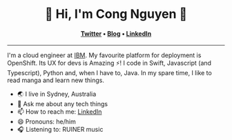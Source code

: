 <h1 align="center">🚀 Hi, I'm Cong Nguyen 🚀</h1>
<h4 align="center"><a href="https://twitter.com/congxdev">Twitter</a> &bull; <a href="https://congx.dev">Blog</a> &bull; <a href="https://www.linkedin.com/in/cong-ng/">LinkedIn</a></h4>

---

I'm a cloud engineer at [IBM](https://developer.ibm.com). My favourite platform for deployment is OpenShift. Its UX for devs is Amazing ⚡️! I code in Swift, Javascript (and Typescript), Python and, when I have to, Java. In my spare time, I like to read manga and learn new things.

- 🌏  I live in Sydney, Australia
- 💬  Ask me about any tech things
- 📫  How to reach me: [LinkedIn](https://www.linkedin.com/in/cong-ng)
- 😄  Pronouns: he/him
- 🎧  Listening to: RUINER music
